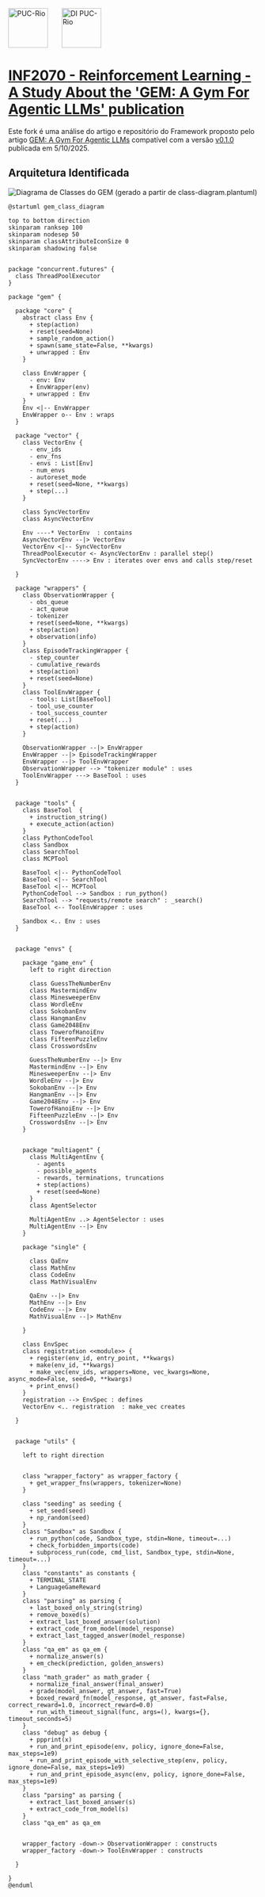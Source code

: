 <div style="display:flex;gap:16px;align-items:center;margin-bottom:32px">
  <img src="https://www.puc-rio.br/imagens/brasao_preto_horizontal.svg" alt="PUC-Rio" style="height:80px;margin-right:12px"/>
  <img src="https://www.inf.puc-rio.br/wordpress/wp-content/themes/puc-di/assets/img/theme/logo.png" alt="DI PUC-Rio" style="height:80px"/>
</div>


# [INF2070 - Reinforcement Learning - A Study About the 'GEM: A Gym For Agentic LLMs' publication](./README.md)

Este fork é uma análise do artigo e repositório do Framework proposto pelo artigo [GEM: A Gym For Agentic LLMs](https://arxiv.org/pdf/2510.01051) compatível com a versão [v0.1.0](https://github.com/axon-rl/gem/tree/2780ab6a7626c012092c045f5b9747062be35214) publicada em 5/10/2025.


## Arquitetura Identificada


<!-- Rendered diagram gerado a partir de class-diagram.plantuml -->
<img src="./avaliacao-arquitetura/gem_class_diagram.png" alt="Diagrama de Classes do GEM (gerado a partir de class-diagram.plantuml)" />

<!-- PlantUML source (para edição/visualização em VSCode com plugin PlantUML) -->
````puml
@startuml gem_class_diagram

top to bottom direction
skinparam ranksep 100
skinparam nodesep 50
skinparam classAttributeIconSize 0
skinparam shadowing false


package "concurrent.futures" {
  class ThreadPoolExecutor
}

package "gem" {

  package "core" {
    abstract class Env {
      + step(action)
      + reset(seed=None)
      + sample_random_action()
      + spawn(same_state=False, **kwargs)
      + unwrapped : Env
    }

    class EnvWrapper {
      - env: Env
      + EnvWrapper(env)
      + unwrapped : Env
    }
    Env <|-- EnvWrapper
    EnvWrapper o-- Env : wraps
  }

  package "vector" {
    class VectorEnv {
      - env_ids
      - env_fns
      - envs : List[Env]
      - num_envs
      - autoreset_mode
      + reset(seed=None, **kwargs)
      + step(...)
    }

    class SyncVectorEnv
    class AsyncVectorEnv

    Env ----* VectorEnv  : contains
    AsyncVectorEnv --|> VectorEnv
    VectorEnv <|-- SyncVectorEnv
    ThreadPoolExecutor <- AsyncVectorEnv : parallel step()
    SyncVectorEnv ----> Env : iterates over envs and calls step/reset

  }

  package "wrappers" {
    class ObservationWrapper {
      - obs_queue
      - act_queue
      - tokenizer
      + reset(seed=None, **kwargs)
      + step(action)
      + observation(info)
    }
    class EpisodeTrackingWrapper {
      - step_counter
      - cumulative_rewards
      + step(action)
      + reset(seed=None)
    }
    class ToolEnvWrapper {
      - tools: List[BaseTool]
      - tool_use_counter
      - tool_success_counter
      + reset(...)
      + step(action)
    }

    ObservationWrapper --|> EnvWrapper
    EnvWrapper --|> EpisodeTrackingWrapper
    EnvWrapper --|> ToolEnvWrapper
    ObservationWrapper --> "tokenizer module" : uses
    ToolEnvWrapper ---> BaseTool : uses
  }


  package "tools" {
    class BaseTool  {
      + instruction_string()
      + execute_action(action)
    } 
    class PythonCodeTool 
    class Sandbox
    class SearchTool
    class MCPTool

    BaseTool <|-- PythonCodeTool
    BaseTool <|-- SearchTool
    BaseTool <|-- MCPTool
    PythonCodeTool --> Sandbox : run_python()
    SearchTool --> "requests/remote search" : _search()
    BaseTool <-- ToolEnvWrapper : uses

    Sandbox <.. Env : uses
  }


  package "envs" {
    
    package "game_env" {
      left to right direction
      
      class GuessTheNumberEnv
      class MastermindEnv
      class MinesweeperEnv
      class WordleEnv
      class SokobanEnv
      class HangmanEnv
      class Game2048Env
      class TowerofHanoiEnv
      class FifteenPuzzleEnv
      class CrosswordsEnv

      GuessTheNumberEnv --|> Env
      MastermindEnv --|> Env
      MinesweeperEnv --|> Env
      WordleEnv --|> Env
      SokobanEnv --|> Env
      HangmanEnv --|> Env
      Game2048Env --|> Env
      TowerofHanoiEnv --|> Env
      FifteenPuzzleEnv --|> Env
      CrosswordsEnv --|> Env
    }


    package "multiagent" {
      class MultiAgentEnv {
        - agents
        - possible_agents
        - rewards, terminations, truncations
        + step(actions)
        + reset(seed=None)
      }
      class AgentSelector

      MultiAgentEnv ..> AgentSelector : uses
      MultiAgentEnv --|> Env
    }

    package "single" {
      
      class QaEnv
      class MathEnv
      class CodeEnv
      class MathVisualEnv

      QaEnv --|> Env
      MathEnv --|> Env
      CodeEnv --|> Env
      MathVisualEnv --|> MathEnv

    }

    class EnvSpec
    class registration <<module>> {
      + register(env_id, entry_point, **kwargs)
      + make(env_id, **kwargs)
      + make_vec(env_ids, wrappers=None, vec_kwargs=None, async_mode=False, seed=0, **kwargs)
      + print_envs()
    }
    registration --> EnvSpec : defines
    VectorEnv <.. registration  : make_vec creates

  }


  package "utils" {

    left to right direction
    
    
    class "wrapper_factory" as wrapper_factory {
      + get_wrapper_fns(wrappers, tokenizer=None)
    }

    class "seeding" as seeding {
      + set_seed(seed)
      + np_random(seed)
    }
    class "Sandbox" as Sandbox {
      + run_python(code, Sandbox_type, stdin=None, timeout=...)
      + check_forbidden_imports(code)
      + subprocess_run(code, cmd_list, Sandbox_type, stdin=None, timeout=...)
    }
    class "constants" as constants {
      + TERMINAL_STATE
      + LanguageGameReward
    }
    class "parsing" as parsing {
      + last_boxed_only_string(string)
      + remove_boxed(s)
      + extract_last_boxed_answer(solution)
      + extract_code_from_model(model_response)
      + extract_last_tagged_answer(model_response)
    }
    class "qa_em" as qa_em {
      + normalize_answer(s)
      + em_check(prediction, golden_answers)
    }
    class "math_grader" as math_grader {
      + normalize_final_answer(final_answer)
      + grade(model_answer, gt_answer, fast=True)
      + boxed_reward_fn(model_response, gt_answer, fast=False, correct_reward=1.0, incorrect_reward=0.0)
      + run_with_timeout_signal(func, args=(), kwargs={}, timeout_seconds=5)
    }
    class "debug" as debug {
      + ppprint(x)
      + run_and_print_episode(env, policy, ignore_done=False, max_steps=1e9)
      + run_and_print_episode_with_selective_step(env, policy, ignore_done=False, max_steps=1e9)
      + run_and_print_episode_async(env, policy, ignore_done=False, max_steps=1e9)
    }
    class "parsing" as parsing {
      + extract_last_boxed_answer(s)
      + extract_code_from_model(s)
    }
    class "qa_em" as qa_em


    wrapper_factory -down-> ObservationWrapper : constructs
    wrapper_factory -down-> ToolEnvWrapper : constructs

  }

}
@enduml

